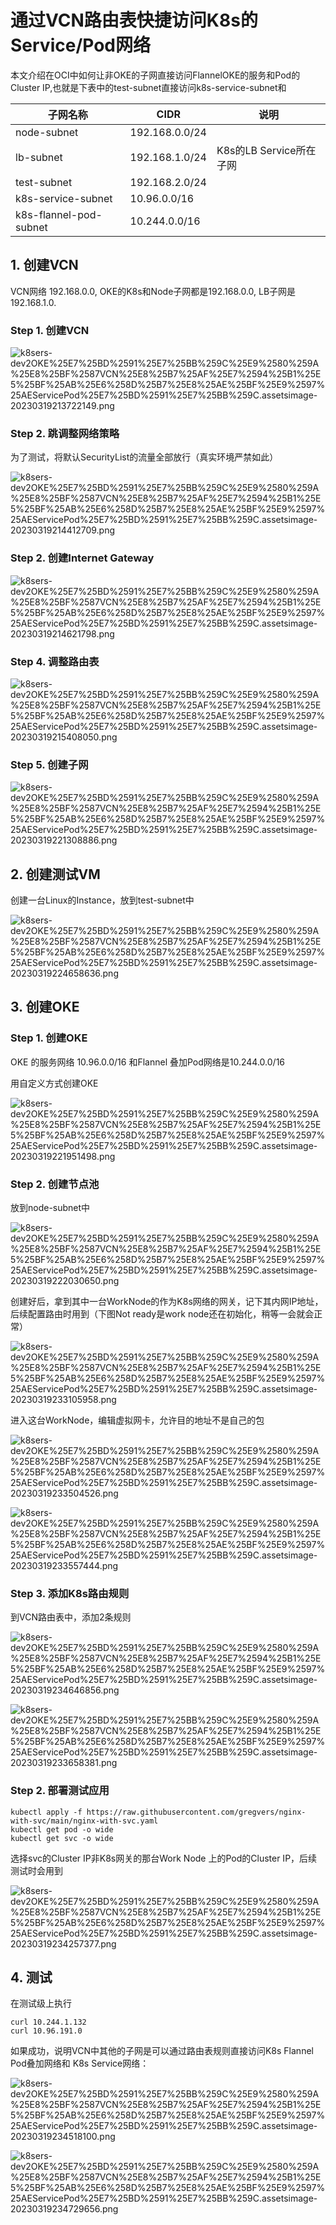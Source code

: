 # 通过VCN路由表快捷访问K8s的Service/Pod网络

本文介绍在OCI中如何让非OKE的子网直接访问FlannelOKE的服务和Pod的Cluster IP,也就是下表中的test-subnet直接访问k8s-service-subnet和

| 子网名称 | CIDR | 说明 |
| --- | --- | --- |
| node-subnet | 192.168.0.0/24 |  |
| lb-subnet | 192.168.1.0/24 | K8s的LB Service所在子网 |
| test-subnet | 192.168.2.0/24 |  |
| k8s-service-subnet | 10.96.0.0/16 |  |
| k8s-flannel-pod-subnet | 10.244.0.0/16 |  |

## 1. 创建VCN

VCN网络 192.168.0.0, OKE的K8s和Node子网都是192.168.0.0,
LB子网是192.168.1.0.

### Step 1. 创建VCN

![k8sers-dev2OKE%25E7%25BD%2591%25E7%25BB%259C%25E9%2580%259A%25E8%25BF%2587VCN%25E8%25B7%25AF%25E7%2594%25B1%25E5%25BF%25AB%25E6%258D%25B7%25E8%25AE%25BF%25E9%2597%25AEServicePod%25E7%25BD%2591%25E7%25BB%259C.assetsimage-20230319213722149.png](k8sers-dev2OKE%25E7%25BD%2591%25E7%25BB%259C%25E9%2580%259A%25E8%25BF%2587VCN%25E8%25B7%25AF%25E7%2594%25B1%25E5%25BF%25AB%25E6%258D%25B7%25E8%25AE%25BF%25E9%2597%25AEServicePod%25E7%25BD%2591%25E7%25BB%259C.assetsimage-20230319213722149.png)

### Step 2. 跳调整网络策略

为了测试，将默认SecurityList的流量全部放行（真实环境严禁如此）

![k8sers-dev2OKE%25E7%25BD%2591%25E7%25BB%259C%25E9%2580%259A%25E8%25BF%2587VCN%25E8%25B7%25AF%25E7%2594%25B1%25E5%25BF%25AB%25E6%258D%25B7%25E8%25AE%25BF%25E9%2597%25AEServicePod%25E7%25BD%2591%25E7%25BB%259C.assetsimage-20230319214412709.png](k8sers-dev2OKE%25E7%25BD%2591%25E7%25BB%259C%25E9%2580%259A%25E8%25BF%2587VCN%25E8%25B7%25AF%25E7%2594%25B1%25E5%25BF%25AB%25E6%258D%25B7%25E8%25AE%25BF%25E9%2597%25AEServicePod%25E7%25BD%2591%25E7%25BB%259C.assetsimage-20230319214412709.png)

### Step 2. 创建Internet Gateway

![k8sers-dev2OKE%25E7%25BD%2591%25E7%25BB%259C%25E9%2580%259A%25E8%25BF%2587VCN%25E8%25B7%25AF%25E7%2594%25B1%25E5%25BF%25AB%25E6%258D%25B7%25E8%25AE%25BF%25E9%2597%25AEServicePod%25E7%25BD%2591%25E7%25BB%259C.assetsimage-20230319214621798.png](k8sers-dev2OKE%25E7%25BD%2591%25E7%25BB%259C%25E9%2580%259A%25E8%25BF%2587VCN%25E8%25B7%25AF%25E7%2594%25B1%25E5%25BF%25AB%25E6%258D%25B7%25E8%25AE%25BF%25E9%2597%25AEServicePod%25E7%25BD%2591%25E7%25BB%259C.assetsimage-20230319214621798.png)

### Step 4. 调整路由表

![k8sers-dev2OKE%25E7%25BD%2591%25E7%25BB%259C%25E9%2580%259A%25E8%25BF%2587VCN%25E8%25B7%25AF%25E7%2594%25B1%25E5%25BF%25AB%25E6%258D%25B7%25E8%25AE%25BF%25E9%2597%25AEServicePod%25E7%25BD%2591%25E7%25BB%259C.assetsimage-20230319215408050.png](k8sers-dev2OKE%25E7%25BD%2591%25E7%25BB%259C%25E9%2580%259A%25E8%25BF%2587VCN%25E8%25B7%25AF%25E7%2594%25B1%25E5%25BF%25AB%25E6%258D%25B7%25E8%25AE%25BF%25E9%2597%25AEServicePod%25E7%25BD%2591%25E7%25BB%259C.assetsimage-20230319215408050.png)

### Step 5. 创建子网

![k8sers-dev2OKE%25E7%25BD%2591%25E7%25BB%259C%25E9%2580%259A%25E8%25BF%2587VCN%25E8%25B7%25AF%25E7%2594%25B1%25E5%25BF%25AB%25E6%258D%25B7%25E8%25AE%25BF%25E9%2597%25AEServicePod%25E7%25BD%2591%25E7%25BB%259C.assetsimage-20230319221308886.png](k8sers-dev2OKE%25E7%25BD%2591%25E7%25BB%259C%25E9%2580%259A%25E8%25BF%2587VCN%25E8%25B7%25AF%25E7%2594%25B1%25E5%25BF%25AB%25E6%258D%25B7%25E8%25AE%25BF%25E9%2597%25AEServicePod%25E7%25BD%2591%25E7%25BB%259C.assetsimage-20230319221308886.png)

## 2. 创建测试VM

创建一台Linux的Instance，放到test-subnet中

![k8sers-dev2OKE%25E7%25BD%2591%25E7%25BB%259C%25E9%2580%259A%25E8%25BF%2587VCN%25E8%25B7%25AF%25E7%2594%25B1%25E5%25BF%25AB%25E6%258D%25B7%25E8%25AE%25BF%25E9%2597%25AEServicePod%25E7%25BD%2591%25E7%25BB%259C.assetsimage-20230319224658636.png](k8sers-dev2OKE%25E7%25BD%2591%25E7%25BB%259C%25E9%2580%259A%25E8%25BF%2587VCN%25E8%25B7%25AF%25E7%2594%25B1%25E5%25BF%25AB%25E6%258D%25B7%25E8%25AE%25BF%25E9%2597%25AEServicePod%25E7%25BD%2591%25E7%25BB%259C.assetsimage-20230319224658636.png)

## 3. 创建OKE

### Step 1. 创建OKE

OKE 的服务网络 10.96.0.0/16 和Flannel 叠加Pod网络是10.244.0.0/16

用自定义方式创建OKE

![k8sers-dev2OKE%25E7%25BD%2591%25E7%25BB%259C%25E9%2580%259A%25E8%25BF%2587VCN%25E8%25B7%25AF%25E7%2594%25B1%25E5%25BF%25AB%25E6%258D%25B7%25E8%25AE%25BF%25E9%2597%25AEServicePod%25E7%25BD%2591%25E7%25BB%259C.assetsimage-20230319221951498.png](k8sers-dev2OKE%25E7%25BD%2591%25E7%25BB%259C%25E9%2580%259A%25E8%25BF%2587VCN%25E8%25B7%25AF%25E7%2594%25B1%25E5%25BF%25AB%25E6%258D%25B7%25E8%25AE%25BF%25E9%2597%25AEServicePod%25E7%25BD%2591%25E7%25BB%259C.assetsimage-20230319221951498.png)

### Step 2. 创建节点池

放到node-subnet中

![k8sers-dev2OKE%25E7%25BD%2591%25E7%25BB%259C%25E9%2580%259A%25E8%25BF%2587VCN%25E8%25B7%25AF%25E7%2594%25B1%25E5%25BF%25AB%25E6%258D%25B7%25E8%25AE%25BF%25E9%2597%25AEServicePod%25E7%25BD%2591%25E7%25BB%259C.assetsimage-20230319222030650.png](k8sers-dev2OKE%25E7%25BD%2591%25E7%25BB%259C%25E9%2580%259A%25E8%25BF%2587VCN%25E8%25B7%25AF%25E7%2594%25B1%25E5%25BF%25AB%25E6%258D%25B7%25E8%25AE%25BF%25E9%2597%25AEServicePod%25E7%25BD%2591%25E7%25BB%259C.assetsimage-20230319222030650.png)

创建好后，拿到其中一台WorkNode的作为K8s网络的网关，记下其内网IP地址，后续配置路由时用到（下图Not
ready是work node还在初始化，稍等一会就会正常）

![k8sers-dev2OKE%25E7%25BD%2591%25E7%25BB%259C%25E9%2580%259A%25E8%25BF%2587VCN%25E8%25B7%25AF%25E7%2594%25B1%25E5%25BF%25AB%25E6%258D%25B7%25E8%25AE%25BF%25E9%2597%25AEServicePod%25E7%25BD%2591%25E7%25BB%259C.assetsimage-20230319233105958.png](k8sers-dev2OKE%25E7%25BD%2591%25E7%25BB%259C%25E9%2580%259A%25E8%25BF%2587VCN%25E8%25B7%25AF%25E7%2594%25B1%25E5%25BF%25AB%25E6%258D%25B7%25E8%25AE%25BF%25E9%2597%25AEServicePod%25E7%25BD%2591%25E7%25BB%259C.assetsimage-20230319233105958.png)

进入这台WorkNode，编辑虚拟网卡，允许目的地址不是自己的包

![k8sers-dev2OKE%25E7%25BD%2591%25E7%25BB%259C%25E9%2580%259A%25E8%25BF%2587VCN%25E8%25B7%25AF%25E7%2594%25B1%25E5%25BF%25AB%25E6%258D%25B7%25E8%25AE%25BF%25E9%2597%25AEServicePod%25E7%25BD%2591%25E7%25BB%259C.assetsimage-20230319233504526.png](k8sers-dev2OKE%25E7%25BD%2591%25E7%25BB%259C%25E9%2580%259A%25E8%25BF%2587VCN%25E8%25B7%25AF%25E7%2594%25B1%25E5%25BF%25AB%25E6%258D%25B7%25E8%25AE%25BF%25E9%2597%25AEServicePod%25E7%25BD%2591%25E7%25BB%259C.assetsimage-20230319233504526.png)

![k8sers-dev2OKE%25E7%25BD%2591%25E7%25BB%259C%25E9%2580%259A%25E8%25BF%2587VCN%25E8%25B7%25AF%25E7%2594%25B1%25E5%25BF%25AB%25E6%258D%25B7%25E8%25AE%25BF%25E9%2597%25AEServicePod%25E7%25BD%2591%25E7%25BB%259C.assetsimage-20230319233557444.png](k8sers-dev2OKE%25E7%25BD%2591%25E7%25BB%259C%25E9%2580%259A%25E8%25BF%2587VCN%25E8%25B7%25AF%25E7%2594%25B1%25E5%25BF%25AB%25E6%258D%25B7%25E8%25AE%25BF%25E9%2597%25AEServicePod%25E7%25BD%2591%25E7%25BB%259C.assetsimage-20230319233557444.png)

### Step 3. 添加K8s路由规则

到VCN路由表中，添加2条规则

![k8sers-dev2OKE%25E7%25BD%2591%25E7%25BB%259C%25E9%2580%259A%25E8%25BF%2587VCN%25E8%25B7%25AF%25E7%2594%25B1%25E5%25BF%25AB%25E6%258D%25B7%25E8%25AE%25BF%25E9%2597%25AEServicePod%25E7%25BD%2591%25E7%25BB%259C.assetsimage-20230319234646856.png](k8sers-dev2OKE%25E7%25BD%2591%25E7%25BB%259C%25E9%2580%259A%25E8%25BF%2587VCN%25E8%25B7%25AF%25E7%2594%25B1%25E5%25BF%25AB%25E6%258D%25B7%25E8%25AE%25BF%25E9%2597%25AEServicePod%25E7%25BD%2591%25E7%25BB%259C.assetsimage-20230319234646856.png)

![k8sers-dev2OKE%25E7%25BD%2591%25E7%25BB%259C%25E9%2580%259A%25E8%25BF%2587VCN%25E8%25B7%25AF%25E7%2594%25B1%25E5%25BF%25AB%25E6%258D%25B7%25E8%25AE%25BF%25E9%2597%25AEServicePod%25E7%25BD%2591%25E7%25BB%259C.assetsimage-20230319233658381.png](k8sers-dev2OKE%25E7%25BD%2591%25E7%25BB%259C%25E9%2580%259A%25E8%25BF%2587VCN%25E8%25B7%25AF%25E7%2594%25B1%25E5%25BF%25AB%25E6%258D%25B7%25E8%25AE%25BF%25E9%2597%25AEServicePod%25E7%25BD%2591%25E7%25BB%259C.assetsimage-20230319233658381.png)

### Step 2. 部署测试应用

```
kubectl apply -f https://raw.githubusercontent.com/gregvers/nginx-with-svc/main/nginx-with-svc.yaml
kubectl get pod -o wide
kubectl get svc -o wide
```

选择svc的Cluster IP非K8s网关的那台Work Node 上的Pod的Cluster
IP，后续测试时会用到

![k8sers-dev2OKE%25E7%25BD%2591%25E7%25BB%259C%25E9%2580%259A%25E8%25BF%2587VCN%25E8%25B7%25AF%25E7%2594%25B1%25E5%25BF%25AB%25E6%258D%25B7%25E8%25AE%25BF%25E9%2597%25AEServicePod%25E7%25BD%2591%25E7%25BB%259C.assetsimage-20230319234257377.png](k8sers-dev2OKE%25E7%25BD%2591%25E7%25BB%259C%25E9%2580%259A%25E8%25BF%2587VCN%25E8%25B7%25AF%25E7%2594%25B1%25E5%25BF%25AB%25E6%258D%25B7%25E8%25AE%25BF%25E9%2597%25AEServicePod%25E7%25BD%2591%25E7%25BB%259C.assetsimage-20230319234257377.png)

## 4. 测试

在测试级上执行

```
curl 10.244.1.132
curl 10.96.191.0
```

如果成功，说明VCN中其他的子网是可以通过路由表规则直接访问K8s Flannel
Pod叠加网络和 K8s Service网络：

![k8sers-dev2OKE%25E7%25BD%2591%25E7%25BB%259C%25E9%2580%259A%25E8%25BF%2587VCN%25E8%25B7%25AF%25E7%2594%25B1%25E5%25BF%25AB%25E6%258D%25B7%25E8%25AE%25BF%25E9%2597%25AEServicePod%25E7%25BD%2591%25E7%25BB%259C.assetsimage-20230319234518100.png](k8sers-dev2OKE%25E7%25BD%2591%25E7%25BB%259C%25E9%2580%259A%25E8%25BF%2587VCN%25E8%25B7%25AF%25E7%2594%25B1%25E5%25BF%25AB%25E6%258D%25B7%25E8%25AE%25BF%25E9%2597%25AEServicePod%25E7%25BD%2591%25E7%25BB%259C.assetsimage-20230319234518100.png)

![k8sers-dev2OKE%25E7%25BD%2591%25E7%25BB%259C%25E9%2580%259A%25E8%25BF%2587VCN%25E8%25B7%25AF%25E7%2594%25B1%25E5%25BF%25AB%25E6%258D%25B7%25E8%25AE%25BF%25E9%2597%25AEServicePod%25E7%25BD%2591%25E7%25BB%259C.assetsimage-20230319234729656.png](k8sers-dev2OKE%25E7%25BD%2591%25E7%25BB%259C%25E9%2580%259A%25E8%25BF%2587VCN%25E8%25B7%25AF%25E7%2594%25B1%25E5%25BF%25AB%25E6%258D%25B7%25E8%25AE%25BF%25E9%2597%25AEServicePod%25E7%25BD%2591%25E7%25BB%259C.assetsimage-20230319234729656.png)